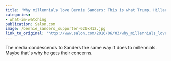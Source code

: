 ```yaml
---
title: 'Why millennials love Bernie Sanders: This is what Trump, Hillary — and Chris Matthews — don’t understand about how politics has changed'
categories: 
- what-im-watching
publication: Salon.com
image: /bernie_sanders_supporter-620x412.jpg
link_to_original: 'http://www.salon.com/2016/06/03/why_millennials_love_bernie_sanders_this_is_what_trump_hillary_and_chris_matthews_dont_understand_about_how_politics_has_changed/'
---
```



The media condescends to Sanders the same way it does to millennials. Maybe that's why he gets their concerns.